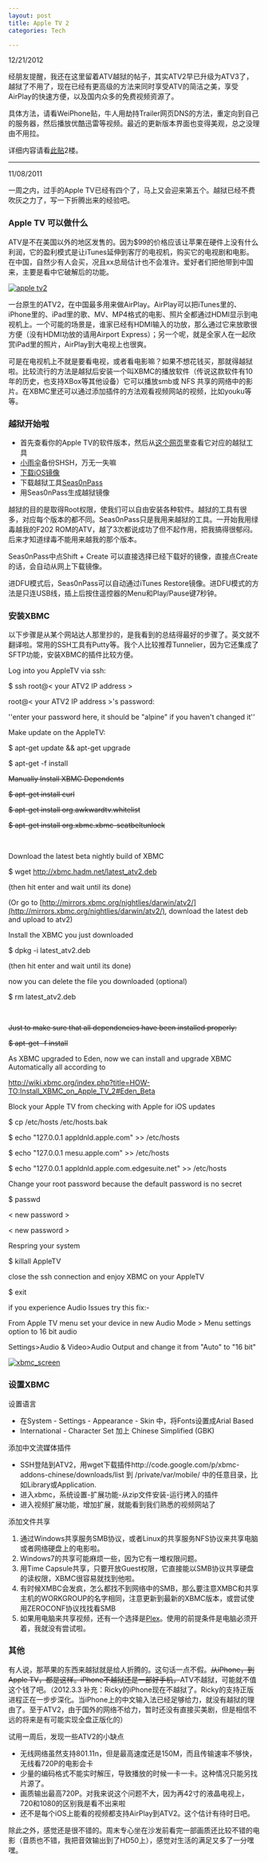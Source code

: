 ```yaml
---
layout: post
title: Apple TV 2
categories: Tech

---
```

12/21/2012

经朋友提醒，我还在这里留着ATV越狱的帖子，其实ATV2早已升级为ATV3了，越狱了不用了，现在已经有更高级的方法来同时享受ATV的简洁之美，享受AirPlay的快速方便，以及国内众多的免费视频资源了。

具体方法，请看WeiPhone贴，牛人用劫持Trailer网页DNS的方法，重定向到自己的服务器，然后播放优酷迅雷等视频。最近的更新版本界面也变得美观，总之没理由不用拉。

详细内容请看[此贴](http://bbs.weiphone.com/read-htm-tid-5623678.html)2楼。

------

11/08/2011

一周之内，过手的Apple TV已经有四个了，马上又会迎来第五个。越狱已经不费吹灰之力了，写一下折腾出来的经验吧。

### Apple TV 可以做什么

ATV是不在美国以外的地区发售的。因为$99的价格应该让苹果在硬件上没有什么利润，它的盈利模式是让iTunes延伸到客厅的电视机，购买它的电视剧和电影。在中国，自然少有人会买，况且xx总局估计也不会准许。爱好者们把他带到中国来，主要是看中它破解后的功能。

[![](assets/whatis_gallery_slide120100901.jpg "apple tv2")](http://blog.rickysu.com/wp-content/uploads/2011/08/whatis_gallery_slide120100901.jpg)

一台原生的ATV2，在中国最多用来做AirPlay。AirPlay可以把iTunes里的、iPhone里的、iPad里的歌、MV、MP4格式的电影、照片全都通过HDMI显示到电视机上。一个可能的场景是，谁家已经有HDMI输入的功放，那么通过它来放歌很方便（没有HDMI功放的请用Airport Express）；另一个呢，就是全家人在一起欣赏iPad里的照片，AirPlay到大电视上也很爽。

可是在电视机上不就是要看电视，或者看电影嘛？如果不想花钱买，那就得越狱啦。比较流行的方法是越狱后安装一个叫XBMC的播放软件（传说这款软件有10年的历史，也支持XBox等其他设备）它可以播放smb或 NFS 共享的网络中的影片。在XBMC里还可以通过添加插件的方法观看视频网站的视频，比如youku等等。

### 越狱开始啦

*   首先查看你的Apple TV的软件版本，然后从[这个网页](http://theiphonewiki.com/wiki/index.php?title=Jailbreak#Apple_TV_2G "Jailbreak#Apple_TV_2G")里查看它对应的越狱工具
*   [小雨伞](http://thefirmwareumbrella.blogspot.com/)备份SHSH，万无一失嘛
*   [下载iOS镜像](http://www.iclarified.com/entry/index.php?enid=970)
*   下载越狱工具[Seas0nPass](http://www.Seas0nPass.com)
*   用Seas0nPass生成越狱镜像

越狱的目的是取得Root权限，使我们可以自由安装各种软件。越狱的工具有很多，对应每个版本的都不同。Seas0nPass只是我用来越狱的工具。一开始我用绿毒越我的F202 ROM的ATV，越了3次都说成功了但不起作用，把我搞得很郁闷。后来才知道绿毒不能用来越我的那个版本。

Seas0nPass中点Shift + Create 可以直接选择已经下载好的镜像，直接点Create的话，会自动从网上下载镜像。

进DFU模式后，Seas0nPass可以自动通过iTunes Restore镜像。进DFU模式的方法是只连USB线，插上后按住遥控器的Menu和Play/Pause键7秒钟。

### 安装XBMC

以下步骤是从某个网站达人那里抄的，是我看到的总结得最好的步骤了。英文就不翻译啦。常用的SSH工具有Putty等。我个人比较推荐Tunnelier，因为它还集成了SFTP功能，安装XBMC的插件比较方便。


Log into you AppleTV via ssh:

$ ssh root@&lt; your ATV2 IP address &gt;

root@&lt; your ATV2 IP address &gt;'s password:

''enter your password here, it should be "alpine" if you haven't changed it''

Make update on the AppleTV:

$ apt-get update &amp;&amp; apt-get upgrade

$ apt-get -f install

<del>Manually Install XBMC Dependents</del>

<del> $ apt-get install curl</del>

<del> $ apt-get install org.awkwardtv.whitelist</del>

<del> $ apt-get install org.xbmc.xbmc-seatbeltunlock</del>

&nbsp;

Download the latest beta nightly build of XBMC

$ wget http://xbmc.hadm.net/latest_atv2.deb

(then hit enter and wait until its done)

(Or go to [http://mirrors.xbmc.org/nightlies/darwin/atv2/](http://mirrors.xbmc.org/nightlies/darwin/atv2/), download the latest deb and upload to atv2)

Install the XBMC you just downloaded

$ dpkg -i latest_atv2.deb

(then hit enter and wait until its done)

now you can delete the file you downloaded (optional)

$ rm latest_atv2.deb

&nbsp;

<del>Just to make sure that all dependencies have been installed properly:</del>

<del> $ apt-get -f install</del>

As XBMC upgraded to Eden, now we can install and upgrade XBMC Automatically all according to

[http://wiki.xbmc.org/index.php?title=HOW-TO:Install_XBMC_on_Apple_TV_2#Eden_Beta ](http://wiki.xbmc.org/index.php?title=HOW-TO:Install_XBMC_on_Apple_TV_2#Eden_Beta "HOW-TO:Install_XBMC_on_Apple_TV_2#Eden_Beta")

Block your Apple TV from checking with Apple for iOS updates

$ cp /etc/hosts /etc/hosts.bak

$ echo "127.0.0.1 appldnld.apple.com" &gt;&gt; /etc/hosts

$ echo "127.0.0.1 mesu.apple.com" &gt;&gt; /etc/hosts

$ echo "127.0.0.1 appldnld.apple.com.edgesuite.net" &gt;&gt; /etc/hosts

Change your root password because the default password is no secret

$ passwd

&lt; new password &gt;

&lt; new password &gt;

Respring your system

$ killall AppleTV

close the ssh connection and enjoy XBMC on your AppleTV

$ exit

if you experience Audio Issues try this fix:-

From Apple TV menu set your device in new Audio Mode &gt; Menu settings option to 16 bit audio

Settings&gt;Audio &amp; Video&gt;Audio Output and change it from "Auto" to "16 bit"


[![](assets/xbmc_screen.jpg "xbmc_screen")](http://blog.rickysu.com/wp-content/uploads/2011/08/xbmc_screen.jpg)

### 设置XBMC

设置语言

*   在System - Settings - Appearance - Skin 中，将Fonts设置成Arial Based
*   International - Character Set 加上 Chinese Simplified (GBK)

添加中文流媒体插件

*   SSH登陆到ATV2，用wget下载插件http://code.google.com/p/xbmc-addons-chinese/downloads/list 到 /private/var/mobile/ 中的任意目录，比如Library或Application.
*   进入xbmc，系统设置-扩展功能-从zip文件安装-运行拷入的插件
*   进入视频扩展功能，增加扩展，就能看到我们熟悉的视频网站了

添加文件共享

1.  通过Windows共享服务SMB协议，或者Linux的共享服务NFS协议来共享电脑或者网络硬盘上的电影啦。
2.  Windows7的共享可能麻烦一些，因为它有一堆权限问题。
3.  用Time Capsule共享，只要开放Guest权限，它直接能以SMB协议共享硬盘的读权限，XBMC很容易就找到他啦。
4.  有时候XMBC会发疯，怎么都找不到网络中的SMB，那么要注意XMBC和共享主机的WORKGROUP的名字相同，注意更新到最新的XBMC版本，或尝试使用ZEROCONF协议找找看SMB
5.  如果用电脑来共享视频，还有一个选择是[Plex](http://www.plexapp.com/)。使用的前提条件是电脑必须开着，我就没有尝试啦。

### 其他

有人说，那苹果的东西来越狱就是给人折腾的。这句话一点不假。<del>从iPhone，到Apple TV，都是这样。iPhone不越狱还是一部好手机，</del>ATV不越狱，可能就不值这个钱了吧。（2012.3.3 补充：Ricky的iPhone现在不越狱了。Ricky的支持正版进程正在一步步深化。当iPhone上的中文输入法已经足够给力，就没有越狱的理由了。至于ATV2，由于国外的网络不给力，暂时还没有直接买美剧，但是相信不远的将来是有可能实现全盘正版化的）

试用一周后，发现一些ATV2的小缺点

*   无线网络虽然支持801.11n，但是最高速度还是150M，而且传输速率不够快，无线看720P的电影会卡
*   少量的编码格式不能实时解压，导致播放的时候一卡一卡。这种情况只能另找片源了。
*   画质输出最高720P。对我来说这个问题不大，因为再42寸的液晶电视上，720和1080的区别我是看不出来啦
*   还不是每个iOS上能看的视频都支持AirPlay到ATV2。这个估计有待时日吧。

除此之外，感觉还是很不错的。周末专心坐在沙发前看完一部画质还比较不错的电影（音质也不错，我把音效输出到了HD50上），感觉对生活的满足又多了一分嘿嘿。